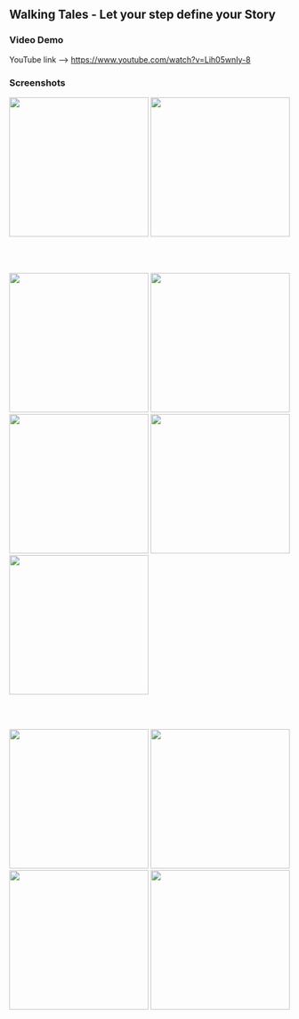 ## Walking Tales - Let your step define your Story

### Video Demo
YouTube link --> https://www.youtube.com/watch?v=Lih05wnIy-8

### Screenshots

<img src="https://user-images.githubusercontent.com/43790152/196024424-d9765a0e-8ea5-4c5a-a879-90725a5e8feb.png" width="250">
<img src="https://user-images.githubusercontent.com/43790152/196024428-db40c6f3-979f-4474-97b7-78052d30a43b.png" width="250">

<br></br>


<img src="https://user-images.githubusercontent.com/43790152/196024102-b2172530-1c2c-468b-abdf-a240fedf67b3.png" width="250">
<img src="https://user-images.githubusercontent.com/43790152/196024192-af791638-3759-45ca-acf7-aa14d735ffc1.png" width="250">
<img src="https://user-images.githubusercontent.com/43790152/196024215-4b1399b9-4258-47fb-8936-dcb103e4cfdf.png" width="250">
<img src="https://user-images.githubusercontent.com/43790152/196024345-250a7049-2066-41cf-a246-8981efcda569.png" width="250"> 
<img src="https://user-images.githubusercontent.com/43790152/196024348-ae1abd87-5fd2-4edd-847b-fc1370204f74.png" width="250"> 

<br></br>

<img src="https://user-images.githubusercontent.com/43790152/196024350-744ec7bc-4823-40ec-b8a1-c22c6c6f004e.png" width="250"> 
<img src="https://user-images.githubusercontent.com/43790152/196024351-72d66b19-d992-4e24-b746-3f0a08b2f2d3.png" width="250"> 
<img src="https://user-images.githubusercontent.com/43790152/196024359-9466f0f3-bd8b-4348-b246-063cc3a69d98.png" width="250"> 
<img src="https://user-images.githubusercontent.com/43790152/196024357-ca75e855-d460-4f32-82b1-63878cfb7882.png" width="250"> 
